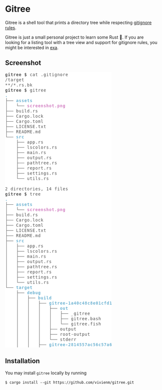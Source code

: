 # Gitree

Gitree is a shell tool that prints a directory tree while respecting [gitignore rules](https://git-scm.com/docs/gitignore).

Gitree is just a small personal project to learn some Rust :slightly_smiling_face:.
If you are looking for a listing tool with a tree view and support for gitignore rules, you might be interested in [exa](https://the.exa.website/).

## Screenshot

![Screenshot](assets/screenshot.png)

## Installation

You may install `gitree` locally by running

```console
$ cargo install --git https://github.com/vivienm/gitree.git
```

